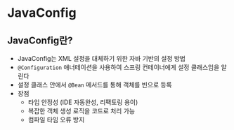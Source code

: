 # JavaConfig

## JavaConfig란?
+ JavaConfig는 XML 설정을 대체하기 위한 자바 기반의 설정 방법
+ `@Configuration` 애너테이션을 사용하여 스프링 컨테이너에게 설정 클래스임을 알린다
+ 설정 클래스 안에서 `@Bean` 메서드를 통해 객체를 빈으로 등록
+ 장점
  + 타입 안정성 (IDE 자동완성, 리팩토링 용이)
  + 복잡한 객체 생성 로직을 코드로 처리 가능
  + 컴파일 타임 오류 방지

## 
